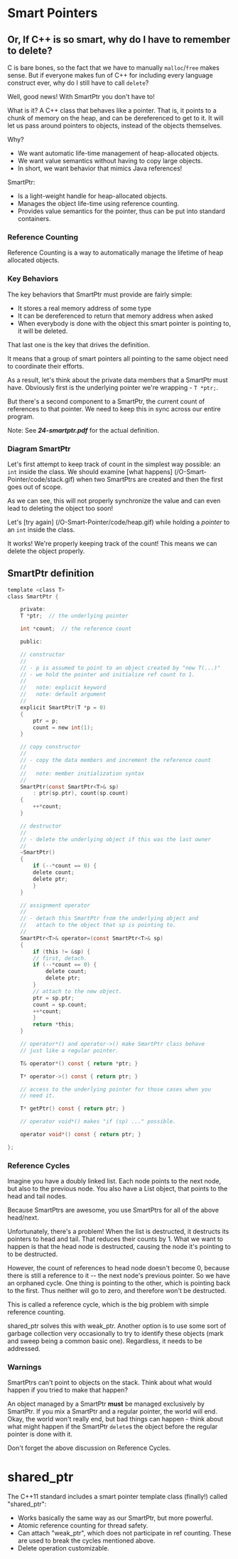 # Smart Pointers

## Or, If C++ is so smart, why do I have to remember to delete?

C is bare bones, so the fact that we have to manually `malloc`/`free` makes
sense. But if everyone makes fun of C++ for including every language construct
ever, why do I still have to call `delete`?

Well, good news! With SmartPtr you don't have to!

What is it? A C++ class that behaves like a pointer. That is, it points to a
chunk of memory on the heap, and can be dereferenced to get to it. It will let
us pass around pointers to objects, instead of the objects themselves.

Why?

- We want automatic life-time management of heap-allocated objects.
- We want value semantics without having to copy large objects.
- In short, we want behavior that mimics Java references!

SmartPtr:

- Is a light-weight handle for heap-allocated objects.
- Manages the object life-time using reference counting.
- Provides value semantics for the pointer, thus can be put into standard
  containers.

### Reference Counting

Reference Counting is a way to automatically manage the lifetime of heap
allocated objects.

### Key Behaviors

The key behaviors that SmartPtr must provide are fairly simple:

- It stores a real memory address of some type
- It can be dereferenced to return that memory address when asked
- When everybody is done with the object this smart pointer is pointing to, it
  will be deleted.

That last one is the key that drives the definition.

It means that a group of smart pointers all pointing to the same object need to
coordinate their efforts.

As a result, let's think about the private data members that a SmartPtr must have.
Obviously first is the underlying pointer we're wrapping - `T *ptr;`.

But there's a second component to a SmartPtr, the current count of references to
that pointer. We need to keep this in sync across our entire program.

Note: See **_24-smartptr.pdf_** for the actual definition.

### Diagram SmartPtr

Let's first attempt to keep track of count in the simplest way possible: an
`int` inside the class. We should examine
[what happens] (/O-Smart-Pointer/code/stack.gif) when two SmartPtrs are
created and then the first goes out of scope.

As we can see, this will not properly synchronize the value and can even lead to
deleting the object too soon!

Let's [try again] (/O-Smart-Pointer/code/heap.gif) while holding a _pointer_ to an `int` inside the class.

It works! We're properly keeping track of the count! This means we can delete the
object properly.

## SmartPtr definition

```c
template <class T>
class SmartPtr {

    private:
	T *ptr;  // the underlying pointer

	int *count;  // the reference count

    public:

	// constructor
	//
	// - p is assumed to point to an object created by "new T(...)"
	// - we hold the pointer and initialize ref count to 1.
	//
	//   note: explicit keyword
	//   note: default argument
	//
	explicit SmartPtr(T *p = 0)
	{
	    ptr = p;
	    count = new int(1);
	}

	// copy constructor
	//
	// - copy the data members and increment the reference count
	//
	//   note: member initialization syntax
	//
	SmartPtr(const SmartPtr<T>& sp)
	    : ptr(sp.ptr), count(sp.count)
	{
	    ++*count;
	}

	// destructor
	//
	// - delete the underlying object if this was the last owner
	//
	~SmartPtr()
	{
	    if (--*count == 0) {
		delete count;
		delete ptr;
	    }
	}

	// assignment operator
	//
	// - detach this SmartPtr from the underlying object and
	//   attach to the object that sp is pointing to.
	//
	SmartPtr<T>& operator=(const SmartPtr<T>& sp)
	{
	    if (this != &sp) {
		// first, detach.
		if (--*count == 0) {
		    delete count;
		    delete ptr;
		}
		// attach to the new object.
		ptr = sp.ptr;
		count = sp.count;
		++*count;
	    }
	    return *this;
	}

	// operator*() and operator->() make SmartPtr class behave
	// just like a regular pointer.

	T& operator*() const { return *ptr; }

	T* operator->() const { return ptr; }

	// access to the underlying pointer for those cases when you
	// need it.

	T* getPtr() const { return ptr; }

	// operator void*() makes "if (sp) ..." possible.

	operator void*() const { return ptr; }

};
```

### Reference Cycles

Imagine you have a doubly linked list. Each node points to the next node, but
also to the previous node. You also have a List object, that points to the head
and tail nodes.

Because SmartPtrs are awesome, you use SmartPtrs for all of the above head/next.

Unfortunately, there's a problem! When the list is destructed, it destructs its pointers to head and tail. That reduces their counts by 1. What we want to happen is that the head node is destructed, causing the node it's pointing to to be destructed.

However, the count of references to head node doesn't become 0, because there is still a reference to it -- the next node's previous pointer. So we have an orphaned cycle. One thing is pointing to the other, which is pointing back to the first. Thus neither will go to zero, and therefore won't be destructed.

This is called a reference cycle, which is the big problem with simple reference counting.

shared_ptr solves this with weak_ptr. Another option is to use some sort of garbage collection very occasionally to try to identify these objects (mark and sweep being a common basic one). Regardless, it needs to be addressed.

### Warnings

SmartPtrs can't point to objects on the stack. Think about what would happen if
you tried to make that happen?

An object managed by a SmartPtr **must** be managed exclusively by SmartPtr. If
you mix a SmartPtr and a regular pointer, the world will end. Okay, the world
won't really end, but bad things can happen - think about what might happen if
the SmartPtr `delete`s the object before the regular pointer is done with it.

Don't forget the above discussion on Reference Cycles.

# shared_ptr

The C++11 standard includes a smart pointer template class (finally!)
called "shared_ptr":

- Works basically the same way as our SmartPtr, but more powerful.
- Atomic reference counting for thread safety.
- Can attach "weak_ptr", which does not participate in ref counting. These are
  used to break the cycles mentioned above.
- Delete operation customizable.
